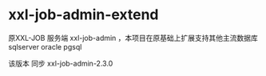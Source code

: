 # xxl-job-admin-extend
原XXL-JOB 服务端 xxl-job-admin ，本项目在原基础上扩展支持其他主流数据库 sqlserver oracle  pgsql

该版本 同步 xxl-job-admin-2.3.0
